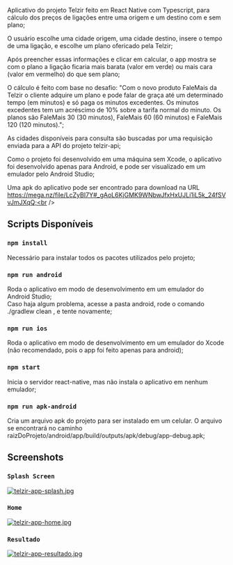 Aplicativo do projeto Telzir feito em React Native com Typescript, para cálculo dos preços de ligações entre uma origem e um destino com e sem plano;<br />

O usuário escolhe uma cidade origem, uma cidade destino, insere o tempo de uma ligação, e escolhe um plano ofericado pela Telzir;<br />

Após preencher essas informações e clicar em calcular, o app mostra se com o plano a ligação ficaria mais barata (valor em verde) ou mais cara (valor em vermelho) do que sem plano;<br />

O cálculo é feito com base no desafio: "Com o novo produto FaleMais da Telzir o cliente adquire um plano e pode falar de graça até um determinado tempo (em minutos) e só paga os minutos excedentes. Os minutos excedentes tem um acréscimo de 10% sobre a tarifa normal do minuto. Os planos são FaleMais 30 (30 minutos), FaleMais 60 (60 minutos) e FaleMais 120 (120 minutos).";<br />

As cidades disponíveis para consulta são buscadas por uma requisição enviada para a API do projeto telzir-api;<br />

Como o projeto foi desenvolvido em uma máquina sem Xcode, o aplicativo foi desenvolvido apenas para Android, e pode ser visualizado em um emulador pelo Android Studio;<br />

Uma apk do aplicativo pode ser encontrado para download na URL https://mega.nz/file/LcZyBI7Y#_gAoL6KjGMK9WNbwJfxHxUJLi1iL5k_24fSVvJmJXqQ;<br />

## Scripts Disponíveis

### `npm install`

Necessário para instalar todos os pacotes utilizados pelo projeto;<br />

### `npm run android`

Roda o aplicativo em modo de desenvolvimento em um emulador do Android Studio;<br />
Caso haja algum problema, acesse a pasta android, rode o comando ./gradlew clean , e tente novamente;<br />

### `npm run ios`

Roda o aplicativo em modo de desenvolvimento em um emulador do Xcode (não recomendado, pois o app foi feito apenas para android);<br />

### `npm start`

Inicia o servidor react-native, mas não instala o aplicativo em nenhum emulador;<br />

### `npm run apk-android`

Cria um arquivo apk do projeto para ser instalado em um celular. O arquivo se encontrará no caminho raizDoProjeto/android/app/build/outputs/apk/debug/app-debug.apk;<br />

## Screenshots

### `Splash Screen`

[![telzir-app-splash.jpg](https://i.postimg.cc/Mpf02tdm/telzir-app-splash.jpg)](https://postimg.cc/21mLndp1)

### `Home`

[![telzir-app-home.jpg](https://i.postimg.cc/J0q8hbxT/telzir-app-home.jpg)](https://postimg.cc/MfvNPfhR)

### `Resultado`

[![telzir-app-resultado.jpg](https://i.postimg.cc/NG7Bbct1/telzir-app-resultado.jpg)](https://postimg.cc/Z0RGKXCR)
